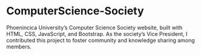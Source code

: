 # ComputerScience-Society
Phoenincica University’s Computer Science Society website, built with HTML, CSS, JavaScript, and Bootstrap. As the society’s Vice President, I contributed this project to foster community and knowledge sharing among members.
